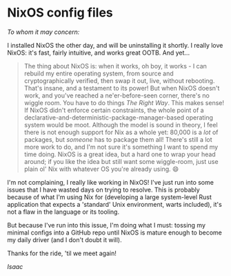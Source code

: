# NixOS config files
*To whom it may concern:*

I installed NixOS the other day, and will be uninstalling it shortly. I really love NixOS: it's fast, fairly intuitive, and works great OOTB. And yet...

> The thing about NixOS is: when it works, oh boy, it works - I can rebuild my entire operating system, from source and cryptographically verified, then swap it out, live, without rebooting. That's insane, and a testament to its power! But when NixOS doesn't work, and you've reached a ne'er-before-seen corner, there's no wiggle room. You have to do things *The Right Way*. This makes sense! If NixOS didn't enforce certain constraints, the whole point of a declarative-and-deterministic-package-manager-based operating system would be moot. Although the model is sound in theory, I feel there is not enough support for Nix as a whole yet: 80,000 is a *lot* of packages, but *someone* has to package them all! There's still a lot more work to do, and I'm not sure it's something I want to spend my time doing. NixOS is a great idea, but a hard one to wrap your head around; if you like the idea but still want some wiggle-room, just use plain ol' Nix with whatever OS you're already using. :smile:

I'm not complaining, I really like working in NixOS! I've just run into some issues that I have wasted days on trying to resolve. This is probably because of what I'm using Nix for (developing a large system-level Rust application that expects a 'standard' Unix environment, warts included), it's not a flaw in the language or its tooling.

But because I've run into this issue, I'm doing what I must: tossing my minimal configs into a GitHub repo until NixOS is mature enough to become my daily driver (and I don't doubt it will). 

Thanks for the ride, 'til we meet again!

*Isaac*
